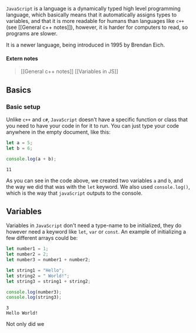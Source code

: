 `JavaScript` is a language is a dynamically typed high level programming language, which basically means that it automatically assigns types to variables, and that it is more readable for humans than languages like `c++` (see [[General c++ notes]]), however, it is harder for computers to read, so programs are slower.

It is a newer language, being introduced in 1995 by Brendan Eich.

#### Extern notes
> [[General c++ notes]]
> [[Variables in JS]]


## Basics

### Basic setup

Unlike `c++` and `c#`, `JavaScript` doesn't have a specific function or class that you need to have your code in for it to run. You can just type your code anywhere in the empty document, like this:

```js
let a = 5;
let b = 6;

console.log(a + b);
```

```output
11
```

As you can see in the code above, we created two variables `a` and `b`, and the way we did that was with the `let` keyword. We also used `console.log()`, which is the way that `javaScript` outputs to the console.

## Variables

Variables in `JavaScript` don't need a type-name to be initialized, they do however need a keyword like `let`,  `var` or `const`.
An example of initializing a few different arrays could be:

```js
let number1 = 1;
let number2 = 2;
let number3 = number1 + number2;

let string1 = "Hello";
let string2 = " World!";
let string3 = string1 + string2;

console.log(number3);
console.log(string3);
```

```output
3
Hello World!
```

Not only did we 